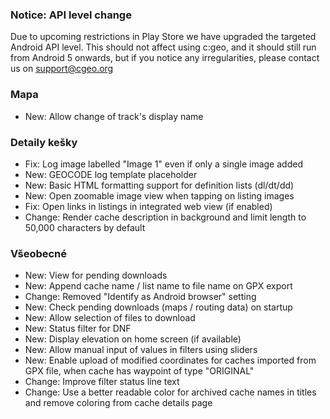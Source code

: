 
### Notice: API level change
Due to upcoming restrictions in Play Store we have upgraded the targeted Android API level. This should not affect using c:geo, and it should still run from Android 5 onwards, but if you notice any irregularities, please contact us on support@cgeo.org

### Mapa
- New: Allow change of track's display name

### Detaily kešky
- Fix: Log image labelled "Image 1" even if only a single image added
- New: GEOCODE log template placeholder
- New: Basic HTML formatting support for definition lists (dl/dt/dd)
- New: Open zoomable image view when tapping on listing images
- Fix: Open links in listings in integrated web view (if enabled)
- Change: Render cache description in background and limit length to 50,000 characters by default

### Všeobecné
- New: View for pending downloads
- New: Append cache name / list name to file name on GPX export
- Change: Removed "Identify as Android browser" setting
- New: Check pending downloads (maps / routing data) on startup
- New: Allow selection of files to download
- New: Status filter for DNF
- New: Display elevation on home screen (if available)
- New: Allow manual input of values in filters using sliders
- New: Enable upload of modified coordinates for caches imported from GPX file, when cache has waypoint of type "ORIGINAL"
- Change: Improve filter status line text
- Change: Use a better readable color for archived cache names in titles and remove coloring from cache details page
